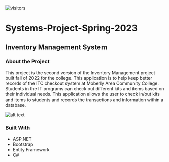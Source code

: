 ![visitors](https://visitor-badge.glitch.me/badge?page_id=page.id)


# Systems-Project-Spring-2023


## Inventory Management System


### About the Project
This project is the second version of the Inventory Management project built fall of 2022 for the college.  This application is to help keep better records of the ITC checkout system at Moberly Area Community College.  Students in the IT programs can check out different kits and items based on their individual needs.  This application allows the user to check in/out kits and items to students and records the transactions and information within a database.


![alt text](https://github.com/driftwood8891/Systems-Project-Spring-2023/blob/master/ASP_NET.png "Logo")

### Built With

* ASP.NET
* Bootstrap
* Entity Framework
* C#
